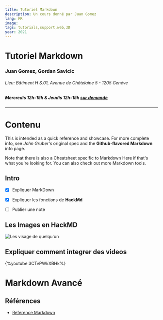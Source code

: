 ```yaml
---
title: Tutoriel Markdown
description: Un cours donné par Juan Gomez
lang: FR
image: 
tags: tutorials,support,web,3D 
year: 2021
---
```


# Tutoriel Markdown


### Juan Gomez, Gordan Savicic

###### Lieu: Bâtiment H S.01, Avenue de Châtelaine 5 - 1205 Genève

##### Mercredis 12h-15h & Jeudis 12h-15h [sur demande](mailto:prenom.nom@hesge.ch)

---

# Contenu
This is intended as a quick reference and showcase. For more complete info, see *John Gruber's* original spec and the **Github-flavored Markdown** info page.

Note that there is also a Cheatsheet specific to Markdown Here if that's what you're looking for. You can also check out more Markdown tools.
## Intro

- [x] Expliquer MarkDown
- [x] Expliquer les fonctions de **HackMd**
- [ ] Publier une note


## Les Images en HackMD

![Les visage de quelqu'un](https://i.imgur.com/E9t6OgP.png)

## Expliquer comment integrer des videos

{%youtube 3CTvPWkXBHk%}

# Markdown Avancé

## Références

* [Reference Markdown](https://github.com/adam-p/markdown-here/wiki/Markdown-Cheatsheet)


